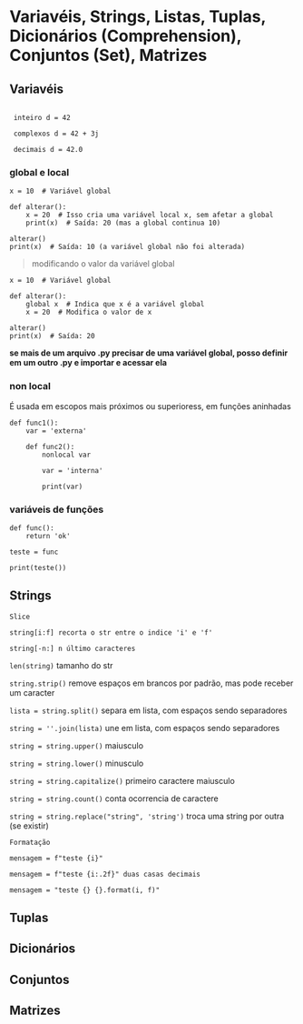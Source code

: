 # **Variavéis, Strings, Listas, Tuplas, Dicionários (Comprehension), Conjuntos (Set), Matrizes**

## Variavéis

```

 inteiro d = 42

 complexos d = 42 + 3j

 decimais d = 42.0

```

### global e local

```
x = 10  # Variável global

def alterar():
    x = 20  # Isso cria uma variável local x, sem afetar a global
    print(x)  # Saída: 20 (mas a global continua 10)

alterar()
print(x)  # Saída: 10 (a variável global não foi alterada)

```
> modificando o valor da variável global

```
x = 10  # Variável global

def alterar():
    global x  # Indica que x é a variável global
    x = 20  # Modifica o valor de x

alterar()
print(x)  # Saída: 20

```

**se mais de um arquivo .py precisar de uma variável global, posso definir em um outro .py e importar e acessar ela**

### non local

É usada em escopos mais próximos ou superioress, em funções aninhadas

```
def func1():
    var = 'externa'

    def func2():
        nonlocal var

        var = 'interna'

        print(var)
```

### variáveis de funções

```
def func():
    return 'ok'

teste = func

print(teste())
```


## Strings

`Slice`

```
string[i:f] recorta o str entre o indice 'i' e 'f'

string[-n:] n último caracteres
```

`len(string)` tamanho do str

`string.strip()` remove espaços em brancos por padrão, mas pode receber um caracter 

`lista = string.split()` separa em lista, com espaços sendo separadores

`string = ''.join(lista)` une em lista, com espaços sendo separadores

`string = string.upper()` maiusculo

`string = string.lower()` minusculo

`string = string.capitalize()` primeiro caractere maiusculo

`string = string.count()` conta ocorrencia de caractere 

`string = string.replace("string", 'string')` troca uma string por outra (se existir) 

`Formatação`

```
mensagem = f"teste {i}"

mensagem = f"teste {i:.2f}" duas casas decimais

mensagem = "teste {} {}.format(i, f)" 

```



## Tuplas

## Dicionários

## Conjuntos

## Matrizes
